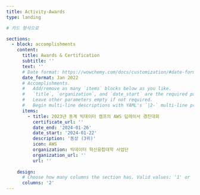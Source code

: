 ```yaml
---
title: Activity-Awards
type: landing

# 카드 형식으로 

sections:
  - block: accomplishments
    content:
      title: Awards & Certification
      subtitle: ''
      text: ''
      # Date format: https://wowchemy.com/docs/customization/#date-format
      date_format: Jan 2022
      # Accomplishments.
      #   Add/remove as many `items` blocks below as you like.
      #   `title`, `organization`, and `date_start` are the required parameters.
      #   Leave other parameters empty if not required.
      #   Begin multi-line descriptions with YAML's `|2-` multi-line prefix.
      items:
        - title: 2023년 동계 빅데이터 캠프의 AWS 딥레이서 경진대회
          certificate_url: ''
          date_end: '2024-01-26'
          date_start: '2024-01-22'
          description: '동상 (3위)'
          icon: AWS
          organization: 빅데이터 혁신융합대학 사업단
          organization_url: ''
          url: ''
      
    design:
      # Choose how many columns the section has. Valid values: '1' or '2'.
      columns: '2'
---
```

